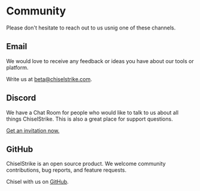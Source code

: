 # Community

Please don't hesitate to reach out to us usnig one of these channels.

## Email

We would love to receive any feedback or ideas you have about our tools or
platform.

Write us at [beta@chiselstrike.com][email].

## Discord

We have a Chat Room for people who would like to talk to us about all things
ChiselStrike. This is also a great place for support questions.

[Get an invitation now.][discord]

## GitHub

ChiselStrike is an open source product. We welcome community contributions, bug
reports, and feature requests.

Chisel with us on [GitHub][github].


[email]: mailto:beta@chiselstrike.com
[discord]: https://discord.gg/GHNN9CNAZe
[github]: https://github.com/chiselstrike
